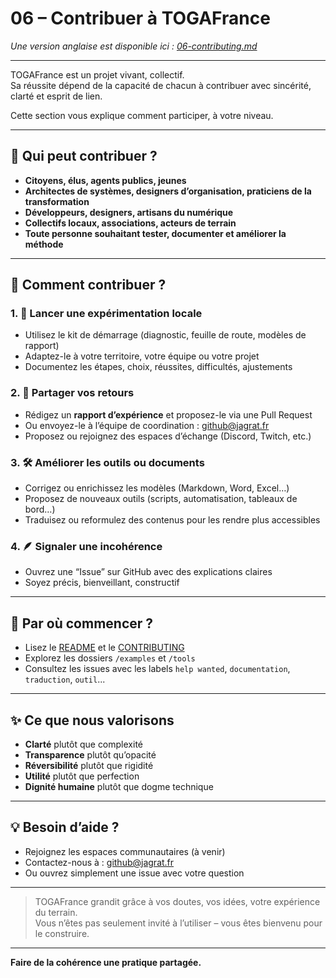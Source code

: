 # 06 – Contribuer à TOGAFrance

_Une version anglaise est disponible ici : [06-contributing.md](./06-contributing.md)_

---

TOGAFrance est un projet vivant, collectif.  
Sa réussite dépend de la capacité de chacun à contribuer avec sincérité, clarté et esprit de lien.

Cette section vous explique comment participer, à votre niveau.

---

## 🔹 Qui peut contribuer ?

- **Citoyens, élus, agents publics, jeunes**
- **Architectes de systèmes, designers d’organisation, praticiens de la transformation**
- **Développeurs, designers, artisans du numérique**
- **Collectifs locaux, associations, acteurs de terrain**
- **Toute personne souhaitant tester, documenter et améliorer la méthode**

---

## 🔧 Comment contribuer ?

### 1. 🧪 Lancer une expérimentation locale

- Utilisez le kit de démarrage (diagnostic, feuille de route, modèles de rapport)
- Adaptez-le à votre territoire, votre équipe ou votre projet
- Documentez les étapes, choix, réussites, difficultés, ajustements

### 2. 📢 Partager vos retours

- Rédigez un **rapport d’expérience** et proposez-le via une Pull Request
- Ou envoyez-le à l’équipe de coordination : [github@jagrat.fr](mailto:github@jagrat.fr)
- Proposez ou rejoignez des espaces d’échange (Discord, Twitch, etc.)

### 3. 🛠 Améliorer les outils ou documents

- Corrigez ou enrichissez les modèles (Markdown, Word, Excel…)
- Proposez de nouveaux outils (scripts, automatisation, tableaux de bord…)
- Traduisez ou reformulez des contenus pour les rendre plus accessibles

### 4. 🪶 Signaler une incohérence

- Ouvrez une “Issue” sur GitHub avec des explications claires
- Soyez précis, bienveillant, constructif

---

## 📁 Par où commencer ?

- Lisez le [README](../README-FR.md) et le [CONTRIBUTING](../CONTRIBUTING-FR.md)
- Explorez les dossiers `/examples` et `/tools`
- Consultez les issues avec les labels `help wanted`, `documentation`, `traduction`, `outil`...

---

## ✨ Ce que nous valorisons

- **Clarté** plutôt que complexité  
- **Transparence** plutôt qu’opacité  
- **Réversibilité** plutôt que rigidité  
- **Utilité** plutôt que perfection  
- **Dignité humaine** plutôt que dogme technique  

---

## 💡 Besoin d’aide ?

- Rejoignez les espaces communautaires (à venir)
- Contactez-nous à : [github@jagrat.fr](mailto:github@jagrat.fr)
- Ou ouvrez simplement une issue avec votre question

---

> TOGAFrance grandit grâce à vos doutes, vos idées, votre expérience du terrain.  
> Vous n’êtes pas seulement invité à l’utiliser – vous êtes bienvenu pour le construire.

---

**Faire de la cohérence une pratique partagée.**
